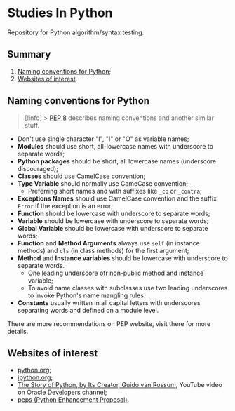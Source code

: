 # Studies In Python

Repository for Python algorithm/syntax testing.

## Summary

1. [Naming conventions for Python](#naming-conventions-for-python);
2. [Websites of interest](#websites-of-interest).

## Naming conventions for Python

> [!info] > [PEP 8](https://peps.python.org/pep-0008) describes naming conventions and another similar stuff.

- Don't use single character "l", "I" or "O" as variable names;
- **Modules** should use short, all-lowercase names with underscore to separate words;
- **Python packages** should be short, all lowercase names (underscore discouraged);
- **Classes** should use CamelCase convention;
- **Type Variable** should normally use CameCase convention;
  - Preferring short names and with suffixes like `_co` or `_contra`;
- **Exceptions Names** should use CamelCase convention and the suffix `Error` if the exception is an error;
- **Function** should be lowercase with underscore to separate words;
- **Variable** should be lowercase with underscore to separate words;
- **Global Variable** should be lowercase with underscore to separate words;
- **Function** and **Method Arguments** always use `self` (in instance methods) and `cls` (in class methods) for the first argument;
- **Method** and **Instance variables** should be lowercase with underscore to separate words.
  - One leading underscore ofr non-public method and instance variable;
  - To avoid name classes with subclasses use two leading underscores to invoke Python's name mangling rules.
- **Constants** usually written in all capital letters with underscores separating words and defined on a module level.

There are more recommendations on PEP website, visit there for more details.

## Websites of interest

- [python.org](https://www.python.org/);
- [ipython.org](https://ipython.org/notebook.html);
- [The Story of Python, by Its Creator, Guido van Rossum](https://www.youtube.com/watch?v=J0Aq44Pze-w), YouTube video on Oracle Developers channel;
- [peps (Python Enhancement Proposal)](https://peps.python.org/).
